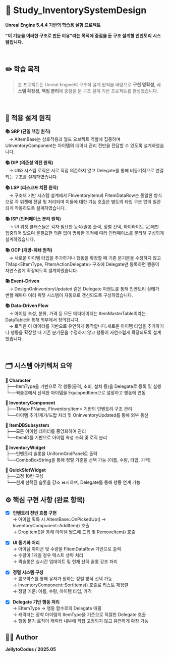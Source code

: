 # 🧪 Study_InventorySystemDesign
**Unreal Engine 5.4.4 기반의 학습용 실험 프로젝트**  

**"이 기능을 이러한 구조로 만든 이유"라는 목적에 중점을 둔 구조 설계형 인벤토리 시스템입니다.**

<br>

## ✏️ 학습 목적
> 본 프로젝트는 Unreal Engine의 구조적 설계 원칙을 바탕으로 **구현 명확성, 시스템 확장성, 책임 분리**에 중점을 둔 구조 설계 기반 프로젝트를 완성했습니다.  

<br>

## 📐 적용 설계 원칙
**📚 SRP (단일 책임 원칙)**  
&nbsp;&nbsp;&nbsp;→ AItemBase는 상호작용과 월드 오브젝트 역할에 집중하며 UInventoryComponent는 아이템의 데이터 관리 전반을 전담할 수 있도록 설계하였습니다.

**📚 DIP (의존성 역전 원칙)**  
&nbsp;&nbsp;&nbsp;→ UI와 시스템 로직은 서로 직접 의존하지 않고 Delegate를 통해 비동기적으로 연결되는 구조를 설계하였습니다.
 
**📚 LSP (리스코프 치환 원칙)**  
&nbsp;&nbsp;&nbsp;→ 구조체 기반 시스템 설계에서 FInventoryItem과 FItemDataRow는 동일한 방식으로 각 위젯에 전달 및 처리되며 이들에 대한 기능 호출은 별도의 타입 구분 없이 일관되게 작동하도록 설계하였습니다.

**📚 ISP (인터페이스 분리 원칙)**  
&nbsp;&nbsp;&nbsp;→ UI 위젯 클래스들은 각자 필요한 동작(슬롯 출력, 정렬 선택, 하이라이트 등)에만 집중되어 있으며 불필요한 의존 없이 명확한 목적에 따라 인터페이스를 분리해 구성되게 설계하였습니다.

**📚 OCP (개방-폐쇄 원칙)**  
&nbsp;&nbsp;&nbsp;→ 새로운 아이템 타입을 추가하거나 행동을 확장할 때 기존 분기문을 수정하지 않고 TMap<EItemType, FItemActionDelegate> 구조에 Delegate만 등록하면 행동이 자연스럽게 확장되도록 설계하였습니다.

**📚 Event-Driven**  
&nbsp;&nbsp;&nbsp;→ DesignOnInventoryUpdated 같은 Delegate 이벤트를 통해 인벤토리 상태가 변할 때마다 여러 위젯 시스템이 자동으로 갱신되도록 구성하였습니다. 

**📚 Data-Driven Flow**  
&nbsp;&nbsp;&nbsp;→ 아이템 속성, 분류, 가격 등 모든 메타데이터는 ItemMasterTable이라는 DataTable을 통해 외부에서 정의됩니다.  
&nbsp;&nbsp;&nbsp;→ 로직은 이 데이터를 기반으로 유연하게 동작합니다.새로운 아이템 타입을 추가하거나 행동을 확장할 때 기존 분기문을 수정하지 않고 행동이 자연스럽게 확장되도록 설계했습니다. 

<br>

## 🗂️ 시스템 아키텍처 요약
**🧱 Character**  
&nbsp;├──ItemType을 기반으로 각 행동(공격, 소비, 설치 등)을 Delegate로 등록 및 실행  
&nbsp;└──퀵슬롯에서 선택한 아이템을 EquippedItem으로 설정하고 행동에 연동  

**🧱 InventoryComponent**  
&nbsp;├──TMap<FName, FInventoryItem> 기반의 인벤토리 구조 관리  
&nbsp;└──아이템 추가/제거/드랍 처리 및 OnInventoryUpdated를 통해 외부 통신  

**🧱 ItemDBSubsystem**  
&nbsp;├──모든 아이템 데이터를 중앙화하여 관리  
&nbsp;└──ItemID를 기반으로 아이템 속성 조회 및 로직 분리  

**🧱 InventoryWidget**  
&nbsp;├──인벤토리 슬롯을 UniformGridPanel로 출력  
&nbsp;└──ComboBoxString을 통해 정렬 기준을 선택 가능 (이름, 수량, 타입, 가격)  

**🧱 QuickSlotWidget**  
&nbsp;├──고정 10칸 구성  
&nbsp;└──현재 선택된 슬롯을 강조 표시하며, Delegate를 통해 행동 연계 가능  


## ⚙️ 핵심 구현 사항 (완료 항목)
- [X] **인벤토리 전반 흐름 구현**  
 → 아이템 획득 시 AItemBase::OnPickedUp() → InventoryComponent::AddItem() 호출  
 → DropItem()을 통해 아이템 월드에 드롭 및 RemoveItem() 호출  

- [X] **UI 동기화 처리**  
 → 아이템 아이콘 및 수량을 FItemDataRow 기반으로 출력  
 → 수량이 1개일 경우 텍스트 생략 처리  
 → 퀵슬롯은 실시간 업데이트 및 현재 선택 슬롯 강조 처리  

- [X] **정렬 시스템 구성**  
 → 콤보박스를 통해 유저가 원하는 정렬 방식 선택 가능  
 → InventoryComponent::SortItems() 호출로 리스트 재정렬  
 → 정렬 기준: 이름, 수량, 아이템 타입, 가격  

- [X] **Delegate 기반 행동 처리**  
 → EItemType → 행동 함수로의 Delegate 매핑  
 → 캐릭터는 장착 아이템의 ItemType을 기준으로 적절한 Delegate 호출  
 → 행동 분기 로직이 캐릭터 내부에 직접 고정되지 않고 유연하게 확장 가능  


## 🧑‍💻 Author
  **JellytoCodes / 2025.05**

